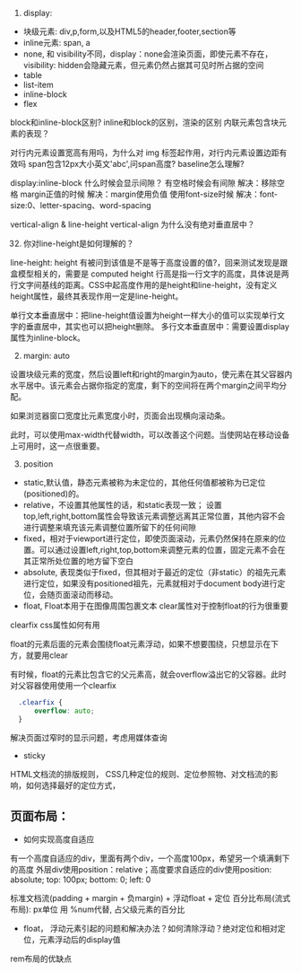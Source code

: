 1. display:
- 块级元素: div,p,form,以及HTML5的header,footer,section等
- inline元素: span, a
- none, 和 visibility不同，display：none会渲染页面，即使元素不存在，visibility: hidden会隐藏元素，但元素仍然占据其可见时所占据的空间
- table
- list-item
- inline-block
- flex

block和inline-block区别?
inline和block的区别，渲染的区别
内联元素包含块元素的表现？

对行内元素设置宽高有用吗，为什么对 img 标签起作用，对行内元素设置边距有效吗
span包含12px大小英文'abc',问span高度? baseline怎么理解?

display:inline-block 什么时候会显示间隙？
有空格时候会有间隙 解决：移除空格
margin正值的时候 解决：margin使用负值
使用font-size时候 解决：font-size:0、letter-spacing、word-spacing

vertical-align & line-height
vertical-align 为什么没有绝对垂直居中？

32. 你对line-height是如何理解的？

line-height: height 有被问到该值是不是等于高度设置的值?，回来测试发现是跟盒模型相关的，需要是 computed height
行高是指一行文字的高度，具体说是两行文字间基线的距离。CSS中起高度作用的是height和line-height，没有定义height属性，最终其表现作用一定是line-height。

单行文本垂直居中：把line-height值设置为height一样大小的值可以实现单行文字的垂直居中，其实也可以把height删除。
多行文本垂直居中：需要设置display属性为inline-block。

2. margin: auto

设置块级元素的宽度，然后设置left和right的margin为auto，使元素在其父容器内水平居中。该元素会占据你指定的宽度，剩下的空间将在两个margin之间平均分配。

如果浏览器窗口宽度比元素宽度小时，页面会出现横向滚动条。

此时，可以使用max-width代替width，可以改善这个问题。当使网站在移动设备上可用时，这一点很重要。

3. position
- static,默认值，静态元素被称为未定位的，其他任何值都被称为已定位(positioned)的。
- relative，不设置其他属性的话，和static表现一致；
  设置top,left,right,bottom属性会导致该元素调整远离其正常位置，其他内容不会进行调整来填充该元素调整位置所留下的任何间隙
- fixed，相对于viewport进行定位，即使页面滚动，元素仍然保持在原来的位置。可以通过设置left,right,top,bottom来调整元素的位置，固定元素不会在其正常所处位置的地方留下空白
- absolute, 表现类似于fixed，但其相对于最近的定位（非static）的祖先元素进行定位，如果没有positioned祖先，元素就相对于document body进行定位，会随页面滚动而移动。
- float, Float本用于在图像周围包裹文本
clear属性对于控制float的行为很重要

clearfix css属性如何有用

float的元素后面的元素会围绕float元素浮动，如果不想要围绕，只想显示在下方，就要用clear

有时候，float的元素比包含它的父元素高，就会overflow溢出它的父容器。此时对父容器使用使用一个clearfix
```css
  .clearfix {
      overflow: auto;
  }
```

解决页面过窄时的显示问题，考虑用媒体查询

- sticky

HTML文档流的排版规则， CSS几种定位的规则、定位参照物、对文档流的影响，如何选择最好的定位方式，

## 页面布局：

- 如何实现高度自适应

有一个高度自适应的div，里面有两个div，一个高度100px，希望另一个填满剩下的高度
外层div使用position：relative；高度要求自适应的div使用position: absolute; top: 100px; bottom: 0; left: 0

标准文档流(padding + margin + 负margin) + 浮动float + 定位
百分比布局(流式布局):  px单位 用 %num代替, 占父级元素的百分比
- float， 浮动元素引起的问题和解决办法？如何清除浮动？绝对定位和相对定位，元素浮动后的display值

rem布局的优缺点

